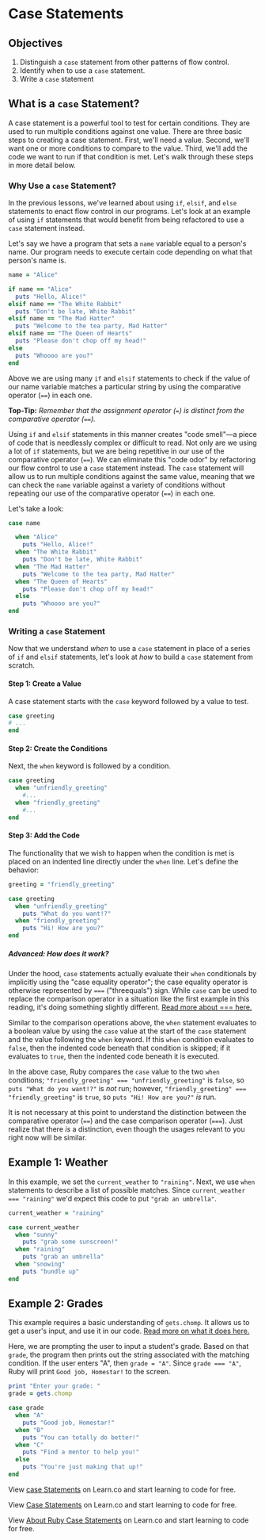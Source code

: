 # Case Statements

## Objectives

1. Distinguish a `case` statement from other patterns of flow control.
2. Identify when to use a `case` statement.
3. Write a `case` statement

## What is a `case` Statement?

A case statement is a powerful tool to test for certain conditions. They are used to run multiple conditions against one value. There are three basic steps to creating a case statement. First, we'll need a value. Second, we'll want one or more conditions to compare to the value. Third, we'll add the code we want to run if that condition is met. Let's walk through these steps in more detail below.

### Why Use a `case` Statement?

In the previous lessons, we've learned about using `if`, `elsif`, and `else` statements to enact flow control in our programs. Let's look at an example of using `if` statements that would benefit from being refactored to use a `case` statement instead. 

Let's say we have a program that sets a `name` variable equal to a person's name. Our program needs to execute certain code depending on what that person's name is. 

```ruby
name = "Alice"

if name == "Alice"
  puts "Hello, Alice!"
elsif name == "The White Rabbit"
  puts "Don't be late, White Rabbit"
elsif name == "The Mad Hatter"
  puts "Welcome to the tea party, Mad Hatter"
elsif name == "The Queen of Hearts"
  puts "Please don't chop off my head!"
else
  puts "Whoooo are you?"
end 

```

Above we are using many `if` and `elsif` statements to check if the value of our name variable matches a particular string by using the comparative operator (`==`) in each one. 

**Top-Tip:** *Remember that the assignment operator (*`=`*) is distinct from the comparative operator (*`==`*).*

Using `if` and `elsif` statements in this manner creates "code smell"—a piece of code that is needlessly complex or difficult to read. Not only are we using a lot of `if` statements, but we are being repetitive in our use of the comparative operator (`==`). We can eliminate this "code odor" by refactoring our flow control to use a `case` statement instead. The `case` statement will allow us to run multiple conditions against the same value, meaning that we can check the `name` variable against a variety of conditions without repeating our use of the comparative operator (`==`) in each one. 

Let's take a look: 

```ruby
case name 

  when "Alice"
    puts "Hello, Alice!"
  when "The White Rabbit"
    puts "Don't be late, White Rabbit"
  when "The Mad Hatter"
    puts "Welcome to the tea party, Mad Hatter"
  when "The Queen of Hearts"
    puts "Please don't chop off my head!"
  else 
    puts "Whoooo are you?"
end
```

### Writing a `case` Statement

Now that we understand *when* to use a `case` statement in place of a series of `if` and `elsif` statements, let's look at *how* to build a `case` statement from scratch. 

#### Step 1: Create a Value

A case statement starts with the `case` keyword followed by a value to test.

```ruby
case greeting
# ...
end
```

#### Step 2: Create the Conditions

Next, the `when` keyword is followed by a condition.

```ruby
case greeting
  when "unfriendly_greeting"
    #...
  when "friendly_greeting"
    #...
end
```

#### Step 3: Add the Code

The functionality that we wish to happen when the condition is met is placed on an indented line directly under the `when` line. Let's define the behavior:

```ruby
greeting = "friendly_greeting"

case greeting
  when "unfriendly_greeting"
    puts "What do you want!?"
  when "friendly_greeting"
    puts "Hi! How are you?"
end
```

##### Advanced: How does it work?

Under the hood, `case` statements actually evaluate their `when` conditionals by implicitly using the "case equality operator"; the case equality operator is otherwise represented by `===` ("threequals") sign. While `case` can be used to replace the comparison operator in a situation like the first example in this reading, it's doing something slightly different. [Read more about === here.](http://stackoverflow.com/questions/3422223/vs-in-ruby?lq=1)

Similar to the comparison operations above, the `when` statement evaluates to a boolean value by using the `case` value at the start of the `case` statement and the value following the `when` keyword. If this `when` condition evaluates to `false`, then the indented code beneath that condition is skipped; if it evaluates to `true`, then the indented code beneath it is executed.

In the above case, Ruby compares the `case` value to the two `when` conditions; `"friendly_greeting" === "unfriendly_greeting"` is `false`, so `puts "What do you want!?"` is *not* run; however, `"friendly_greeting" === "friendly_greeting"` is `true`, so `puts "Hi! How are you?"` *is* run.

It is not necessary at this point to understand the distinction between the comparative operator (`==`) and the case comparison operator (`===`). Just realize that there *is* a distinction, even though the usages relevant to you right now will be similar.

## Example 1: Weather

In this example, we set the `current_weather` to `"raining"`. Next, we use `when` statements to describe a list of possible matches. Since `current_weather === "raining"` we'd expect this code to put `"grab an umbrella"`.

```ruby
current_weather = "raining"

case current_weather
  when "sunny"
    puts "grab some sunscreen!"
  when "raining"
    puts "grab an umbrella"
  when "snowing"
    puts "bundle up"
end
```

## Example 2: Grades

This example requires a basic understanding of `gets.chomp`. It allows us to get a user's input, and use it in our code. [Read more on what it does here.](http://stackoverflow.com/questions/23193813/how-does-gets-and-gets-chomp-in-ruby-work)

Here, we are prompting the user to input a student's grade. Based on that `grade`, the program then prints out the string associated with the matching condition. If the user enters "A", then `grade = "A"`. Since `grade === "A"`, Ruby will print `Good job, Homestar!` to the screen. 

```ruby
print "Enter your grade: "
grade = gets.chomp

case grade
  when "A"
    puts "Good job, Homestar!"
  when "B"
    puts "You can totally do better!"
  when "C"
    puts "Find a mentor to help you!"
  else
    puts "You're just making that up!"
end
```

<p data-visibility='hidden'>View <a href='https://learn.co/lessons/case-statements-readme' title='case Statements'>case Statements</a> on Learn.co and start learning to code for free.</p>

<p data-visibility='hidden'>View <a href='https://learn.co/lessons/case-statements-readme'>Case Statements</a> on Learn.co and start learning to code for free.</p>

<p class='util--hide'>View <a href='https://learn.co/lessons/case-statements-readme'>About Ruby Case Statements</a> on Learn.co and start learning to code for free.</p>
